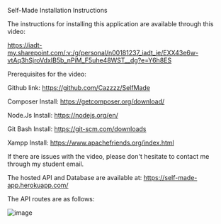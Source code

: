 Self-Made Installation Instructions



The instructions for installing this application are available through this video: 



https://iadt-my.sharepoint.com/:v:/g/personal/n00181237_iadt_ie/EXX43e6w-vtAq3hSjroVdxIB5b_nPiM_F5uhe48WST__dg?e=Y6h8ES




Prerequisites for the video:

Github link:  https://github.com/Cazzzz/SelfMade
 
Composer Install: https://getcomposer.org/download/
 
Node.Js Install: https://nodejs.org/en/
 
Git Bash Install: https://git-scm.com/downloads

Xampp Install: https://www.apachefriends.org/index.html




If there are issues with the video, please don't hesitate to contact me through my student email.





The hosted API and Database are available at: https://self-made-app.herokuapp.com/

The API routes are as follows: 

![image](https://user-images.githubusercontent.com/18499303/118297207-c02adb80-b4d5-11eb-8a35-80f22f105d16.png)
